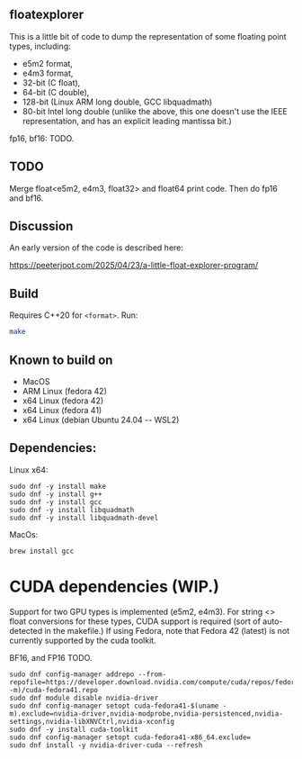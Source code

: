 ## floatexplorer

This is a little bit of code to dump the representation of some floating point types, including:

- e5m2 format,
- e4m3 format,
- 32-bit (C float), 
- 64-bit (C double),
- 128-bit (Linux ARM long double, GCC libquadmath)
- 80-bit Intel long double (unlike the above, this one doesn't use the IEEE representation, and has an explicit leading mantissa bit.)

fp16, bf16: TODO.

## TODO

Merge float<e5m2, e4m3, float32> and float64 print code.
Then do fp16 and bf16.

## Discussion

An early version of the code is described here:

https://peeterjoot.com/2025/04/23/a-little-float-explorer-program/

## Build
Requires C++20 for `<format>`. Run:

```bash
make
```

## Known to build on

* MacOS
* ARM Linux (fedora 42)
* x64 Linux (fedora 42)
* x64 Linux (fedora 41)
* x64 Linux (debian Ubuntu 24.04 -- WSL2)

## Dependencies:

Linux x64:

```
sudo dnf -y install make
sudo dnf -y install g++
sudo dnf -y install gcc
sudo dnf -y install libquadmath
sudo dnf -y install libquadmath-devel
```

MacOs:

```
brew install gcc
```

# CUDA dependencies (WIP.)

Support for two GPU types is implemented (e5m2, e4m3).  For string <> float conversions for these types, CUDA support is required (sort of 
auto-detected in the makefile.)  If using Fedora, note that Fedora 42 (latest) is not currently supported by the cuda toolkit.

BF16, and FP16 TODO.

```
sudo dnf config-manager addrepo --from-repofile=https://developer.download.nvidia.com/compute/cuda/repos/fedora41/$(uname -m)/cuda-fedora41.repo
sudo dnf module disable nvidia-driver
sudo dnf config-manager setopt cuda-fedora41-$(uname -m).exclude=nvidia-driver,nvidia-modprobe,nvidia-persistenced,nvidia-settings,nvidia-libXNVCtrl,nvidia-xconfig
sudo dnf -y install cuda-toolkit
sudo dnf config-manager setopt cuda-fedora41-x86_64.exclude=
sudo dnf install -y nvidia-driver-cuda --refresh
```

